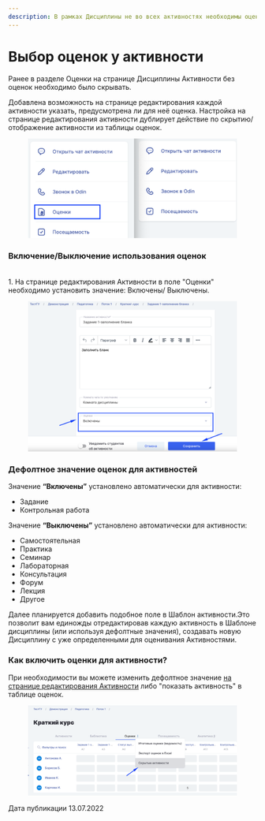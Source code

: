 ```yaml
---
description: В рамках Дисциплины не во всех активностях необходимы оценки.
---
```


# Выбор оценок у активности

Ранее в разделе Оценки на странице Дисциплины Активности без оценок необходимо было скрывать.&#x20;

Добавлена возможность на странице редактирования каждой активности указать, предусмотрена ли для неё оценка. Настройка на странице редактирования активности дублирует действие по скрытию/отображение активности из таблицы оценок.

<figure><img src="../../.gitbook/assets/image (176).png" alt=""><figcaption></figcaption></figure>

### Включение/Выключение использования оценок

\
1\. На странице редактирования Активности в поле "Оценки"   необходимо установить  значение: Включены/ Выключены.&#x20;

<figure><img src="../../.gitbook/assets/image (389).png" alt=""><figcaption></figcaption></figure>

### Дефолтное значение оценок для активностей

Значение **“Включены”** установлено автоматически  для активности:

* Задание
* Контрольная работа

Значение **“Выключены”** установлено автоматически  для активности:

* Самостоятельная
* Практика
* Семинар
* Лабораторная
* Консультация
* Форум
* Лекция
* Другое

Далее планируется добавить подобное поле в Шаблон активности.Это позволит вам единожды отредактировав каждую активность в Шаблоне дисциплины (или используя дефолтные значения), создавать новую Дисциплину с уже определенными для оценивания Активностями. &#x20;

### Как включить оценки  для активности?

При необходимости вы можете изменить дефолтное значение [на странице редактирования Активности](vybor-ocenok-u-aktivnosti.md#vklyuchenie-vyklyuchenie-ispolzovaniya-ocenok) либо "показать активность" в таблице оценок.&#x20;

<figure><img src="../../.gitbook/assets/image (213).png" alt=""><figcaption></figcaption></figure>

Дата публикации 13.07.2022
